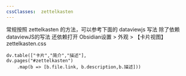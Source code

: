 ```yaml
---
cssClasses:  zettelkasten
---
```


常规按照 zettelkasten 的方法，可以参考下面的 dataviewjs 写法
除了依赖 dataviewJS的写法
还依赖打开 Obsidian设置 > 外观 > 【卡片视图】zettelkasten.css

```dataviewjs
dv.table(["卡片","简介","描述"],
dv.pages("#zettelkasten")
	.map(b => [b.file.link, b.description,b.描述]))
```











